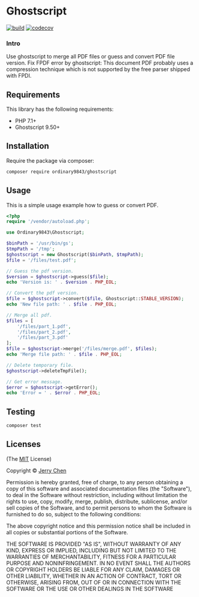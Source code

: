 # Ghostscript

[![build](https://github.com/ordinary9843/ghostscript/actions/workflows/php.yml/badge.svg)](https://github.com/ordinary9843/ghostscript/actions/workflows/php.yml)
[![codecov](https://codecov.io/gh/ordinary9843/ghostscript/branch/master/graph/badge.svg?token=DMXRZFN55V)](https://codecov.io/gh/ordinary9843/ghostscript)

### Intro

Use ghostscript to merge all PDF files or guess and convert PDF file version. Fix FPDF error by ghostscript: This document PDF probably uses a compression technique which is not supported by the free parser shipped with FPDI.

## Requirements

This library has the following requirements:

- PHP 7.1+
- Ghostscript 9.50+

## Installation

Require the package via composer:

```bash
composer require ordinary9843/ghostscript
```

## Usage

This is a simple usage example how to guess or convert PDF.

```php
<?php
require '/vendor/autoload.php';

use Ordinary9843\Ghostscript;

$binPath = '/usr/bin/gs';
$tmpPath = '/tmp';
$ghostscript = new Ghostscript($binPath, $tmpPath);
$file = '/files/test.pdf';

// Guess the pdf version.
$version = $ghostscript->guess($file);
echo 'Version is: ' . $version . PHP_EOL;

// Convert the pdf version.
$file = $ghostscript->convert($file, Ghostscript::STABLE_VERSION);
echo 'New file path: ' . $file . PHP_EOL;

// Merge all pdf.
$files = [
    '/files/part_1.pdf',
    '/files/part_2.pdf',
    '/files/part_3.pdf'
];
$file = $ghostscript->merge('/files/merge.pdf', $files);
echo 'Merge file path: ' . $file . PHP_EOL;

// Delete temporary file.
$ghostscript->deleteTmpFile();

// Get error message.
$error = $ghostscript->getError();
echo 'Error = ' . $error . PHP_EOL;
```

## Testing

```bash
composer test
```

## Licenses

(The [MIT](http://www.opensource.org/licenses/mit-license.php) License)

Copyright &copy; [Jerry Chen](https://ordinary9843.medium.com/)

Permission is hereby granted, free of charge, to any person obtaining a copy
of this software and associated documentation files (the "Software"), to deal
in the Software without restriction, including without limitation the rights
to use, copy, modify, merge, publish, distribute, sublicense, and/or sell
copies of the Software, and to permit persons to whom the Software is
furnished to do so, subject to the following conditions:

The above copyright notice and this permission notice shall be included in
all copies or substantial portions of the Software.

THE SOFTWARE IS PROVIDED "AS IS", WITHOUT WARRANTY OF ANY KIND, EXPRESS OR
IMPLIED, INCLUDING BUT NOT LIMITED TO THE WARRANTIES OF MERCHANTABILITY,
FITNESS FOR A PARTICULAR PURPOSE AND NONINFRINGEMENT. IN NO EVENT SHALL THE
AUTHORS OR COPYRIGHT HOLDERS BE LIABLE FOR ANY CLAIM, DAMAGES OR OTHER
LIABILITY, WHETHER IN AN ACTION OF CONTRACT, TORT OR OTHERWISE, ARISING FROM,
OUT OF OR IN CONNECTION WITH THE SOFTWARE OR THE USE OR OTHER DEALINGS IN
THE SOFTWARE
